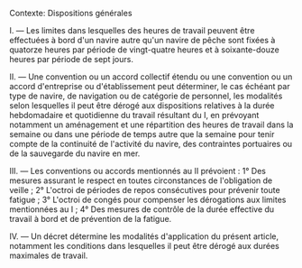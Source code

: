 Contexte: Dispositions générales

I. — Les limites dans lesquelles des heures de travail peuvent être effectuées à bord d'un navire autre qu'un navire de pêche sont fixées à quatorze heures par période de vingt-quatre heures et à soixante-douze heures par période de sept jours.

II. — Une convention ou un accord collectif étendu ou une convention ou un accord d'entreprise ou d'établissement peut déterminer, le cas échéant par type de navire, de navigation ou de catégorie de personnel, les modalités selon lesquelles il peut être dérogé aux dispositions relatives à la durée hebdomadaire et quotidienne du travail résultant du I, en prévoyant notamment un aménagement et une répartition des heures de travail dans la semaine ou dans une période de temps autre que la semaine pour tenir compte de la continuité de l'activité du navire, des contraintes portuaires ou de la sauvegarde du navire en mer.

III. — Les conventions ou accords mentionnés au II prévoient : 1° Des mesures assurant le respect en toutes circonstances de l'obligation de veille ; 2° L'octroi de périodes de repos consécutives pour prévenir toute fatigue ; 3° L'octroi de congés pour compenser les dérogations aux limites mentionnées au I ; 4° Des mesures de contrôle de la durée effective du travail à bord et de prévention de la fatigue.

IV. — Un décret détermine les modalités d'application du présent article, notamment les conditions dans lesquelles il peut être dérogé aux durées maximales de travail.
